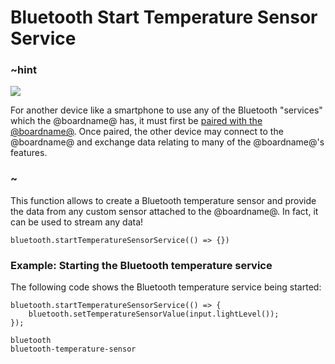 # Bluetooth Start Temperature Sensor Service 

### ~hint
![](/static/bluetooth/Bluetooth_SIG.png)

For another device like a smartphone to use any of the Bluetooth "services" which the @boardname@ has, it must first be [paired with the @boardname@](/reference/bluetooth/bluetooth-pairing). Once paired, the other device may connect to the @boardname@ and exchange data relating to many of the @boardname@'s features.

### ~

This function allows to create a Bluetooth temperature sensor and provide the data from
any custom sensor attached to the @boardname@. In fact, it can be used to stream any data!


```sig
bluetooth.startTemperatureSensorService(() => {})
```

### Example: Starting the Bluetooth temperature service

The following code shows the Bluetooth temperature service being started:

```blocks
bluetooth.startTemperatureSensorService(() => {
    bluetooth.setTemperatureSensorValue(input.lightLevel());
});
```

```package
bluetooth
bluetooth-temperature-sensor
```

